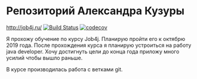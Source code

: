 # Репозиторий Александра Кузуры
http://job4j.ru/
[![Build Status](https://travis-ci.org/Kuzurik/job4j.svg?branch=master)](https://travis-ci.org/Kuzurik/job4j)
[![codecov](https://codecov.io/gh/Kuzurik/job4j/branch/master/graph/badge.svg)](https://codecov.io/gh/Kuzurik/job4j)

Я прохожу обучение по курсу Job4j. Планирую пройти его к октябрю 2019 года.
После прохождения курса я планирую устроиться на работу java developer.
Хочу достигнуть цели до конца года приложу много усилий чтобы вышло раньше.

В курсе производилась работа с ветками git.
